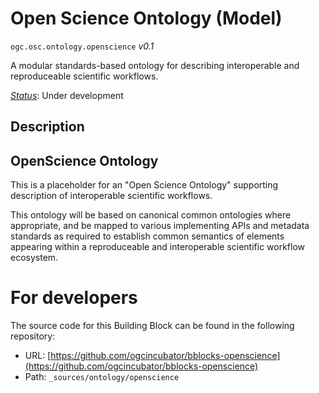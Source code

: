 
# Open Science Ontology (Model)

`ogc.osc.ontology.openscience` *v0.1*

A modular standards-based ontology for describing interoperable and reproduceable scientific workflows.

[*Status*](http://www.opengis.net/def/status): Under development

## Description

## OpenScience Ontology

This is a placeholder for an "Open Science Ontology" supporting description of interoperable scientific workflows.

This ontology will be based on canonical common ontologies where appropriate, and be mapped to various implementing APIs and metadata standards as required to establish common semantics of elements appearing within a reproduceable and interoperable scientific workflow ecosystem.

# For developers

The source code for this Building Block can be found in the following repository:

* URL: [https://github.com/ogcincubator/bblocks-openscience](https://github.com/ogcincubator/bblocks-openscience)
* Path: `_sources/ontology/openscience`

